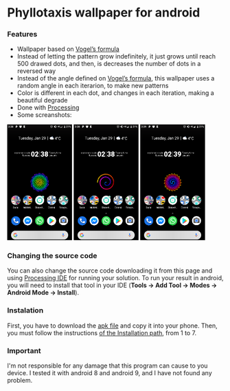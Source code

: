 # Phyllotaxis wallpaper for android

### Features

  - Wallpaper based on [Vogel’s formula](http://algorithmicbotany.org/papers/abop/abop-ch4.pdf)
  - Instead of letting the pattern grow indefinitely, it just grows until reach 500 drawed dots, and then, is decreases the number of dots in a reversed way
  - Instead of the angle defined on [Vogel’s formula](http://algorithmicbotany.org/papers/abop/abop-ch4.pdf), this wallpaper uses a random angle in each iterarion, to make new patterns
  - Color is different in each dot, and changes in each iteration, making a beautiful degrade
  - Done with [Processing](https://processing.org/)
  - Some screanshots:
<p float = "next">
  <img src = "https://github.com/oEscal/android_wallpapers_processing/blob/master/phyllotaxis/Features/Screenshot_20190129-023803.png" width = "30%" />
  <img src = "https://github.com/oEscal/android_wallpapers_processing/blob/master/phyllotaxis/Features/Screenshot_20190129-023811.png" width = "30%" />
  <img src = "https://github.com/oEscal/android_wallpapers_processing/blob/master/phyllotaxis/Features/Screenshot_20190129-023916.png" width = "30%" />
</p>


### Changing the source code

You can also change the source code downloading it from this page and using [Processing IDE](https://processing.org/download/) for running your solution. To run your result in android, you will need to install that tool in your IDE (**Tools -> Add Tool -> Modes -> Android Mode -> Install**).


### Instalation

First, you have to download the [apk file](https://github.com/oEscal/android_wallpapers_processing/raw/master/phyllotaxis/Installation/base.apk) and copy it into your phone. Then, you must follow the instructions [of the Installation path](https://github.com/oEscal/android_wallpapers_processing/tree/master/phyllotaxis/Installation), from 1 to 7.

### Important
I'm not responsible for any damage that this program can cause to you device. I tested it with android 8 and android 9, and I have not found any problem.
